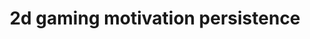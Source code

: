 ---
title: "2d gaming motivation persistence"
id: tag.id
permalink: "/tags/2d%20gaming%20motivation%20persistence"
videos: [540]
---
